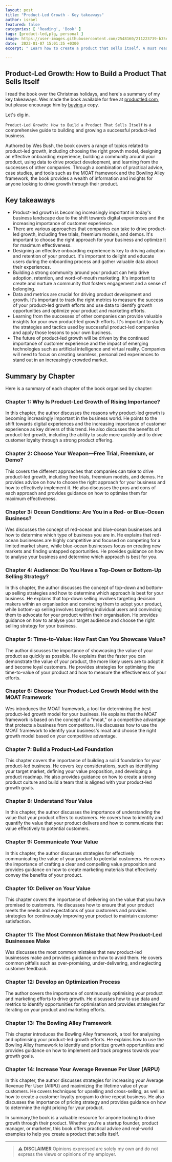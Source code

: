 ```yaml
---
layout: post
title: "Product-Led Growth - Key takeaways"
author: israel
featured: false
categories: [ 'Reading', 'Book' ]
tags: [product-led,plg, personal ]
image: https://user-images.githubusercontent.com/2548160/211223739-b35e28de-5365-49da-bab1-6d5992981b6d.png
date:  2023-01-07 15:01:35 +0300
excerpt: " Learn how to create a product that sells itself. A must read for Product Managers. "

---
```


<p></p>

## Product-Led Growth: How to Build a Product That Sells Itself ##

I read the book over the Christmas holidays, and here's a summary of my key takeaways. Wes made the book available for free at <a href=" https://productled.com/book">productled.com</a>, but please encourage him by <a href="https://www.amazon.com/Product-Led-Growth-Build-Product-Itself-ebook/dp/B07P6288ZF"> buying </a> a copy.  

Let's dig in. 

`Product-Led Growth: How to Build a Product That Sells Itself`  is a comprehensive guide to building and growing a successful product-led business. 
 
Authored by Wes Bush, the book covers a range of topics related to product-led growth, including choosing the right growth model, designing an effective onboarding experience, building a community around your product, using data to drive product development, and learning from the successes of other companies. Through a combination of practical advice, case studies, and tools such as the MOAT framework and the Bowling Alley framework, the book provides a wealth of information and insights for anyone looking to drive growth through their product.

## Key takeaways ##

- Product-led growth is becoming increasingly important in today's business landscape due to the shift towards digital experiences and the increasing importance of customer experience.
- There are various approaches that companies can take to drive product-led growth, including free trials, freemium models, and demos. It's important to choose the right approach for your business and optimize it for maximum effectiveness.
- Designing an effective onboarding experience is key to driving adoption and retention of your product. It's important to delight and educate users during the onboarding process and gather valuable data about their experiences.
- Building a strong community around your product can help drive adoption, retention, and word-of-mouth marketing. It's important to create and nurture a community that fosters engagement and a sense of belonging.
- Data and metrics are crucial for driving product development and growth. It's important to track the right metrics to measure the success of your product-led growth efforts and use data to identify growth opportunities and optimize your product and marketing efforts.
- Learning from the successes of other companies can provide valuable insights for your own product-led growth efforts. It's important to study the strategies and tactics used by successful product-led companies and apply those lessons to your own business.
- The future of product-led growth will be driven by the continued importance of customer experience and the impact of emerging technologies such as artificial intelligence and virtual reality. Companies will need to focus on creating seamless, personalized experiences to stand out in an increasingly crowded market.


## Summary by Chapter ##

Here is a summary of each chapter of the book organised by chapter:

### Chapter 1: Why Is Product-Led Growth of Rising Importance? ###

In this chapter, the author discusses the reasons why product-led growth is becoming increasingly important in the business world. He points to the shift towards digital experiences and the increasing importance of customer experience as key drivers of this trend. He also discusses the benefits of product-led growth, including the ability to scale more quickly and to drive customer loyalty through a strong product offering.

### Chapter 2: Choose Your Weapon—Free Trial, Freemium, or Demo? ###

This covers the different approaches that companies can take to drive product-led growth, including free trials, freemium models, and demos. He provides advice on how to choose the right approach for your business and how to effectively implement it. He also discusses the pros and cons of each approach and provides guidance on how to optimise them for maximum effectiveness.

### Chapter 3: Ocean Conditions: Are You in a Red- or Blue-Ocean Business? ###

Wes discusses the concept of red-ocean and blue-ocean businesses and how to determine which type of business you are in. He explains that red-ocean businesses are highly competitive and focused on competing for a limited market share, while blue-ocean businesses focus on creating new markets and finding untapped opportunities. He provides guidance on how to analyse your business and determine which approach is best for you.

### Chapter 4: Audience: Do You Have a Top-Down or Bottom-Up Selling Strategy? ###

In this chapter, the author discusses the concept of top-down and bottom-up selling strategies and how to determine which approach is best for your business. He explains that top-down selling involves targeting decision makers within an organisation and convincing them to adopt your product, while bottom-up selling involves targeting individual users and convincing them to advocate for your product within their organisation. He provides guidance on how to analyse your target audience and choose the right selling strategy for your business.

### Chapter 5: Time-to-Value: How Fast Can You Showcase Value? ###

The author discusses the importance of showcasing the value of your product as quickly as possible. He explains that the faster you can demonstrate the value of your product, the more likely users are to adopt it and become loyal customers. He provides strategies for optimising the time-to-value of your product and how to measure the effectiveness of your efforts.

### Chapter 6: Choose Your Product-Led Growth Model with the MOAT Framework ###

Wes introduces the MOAT framework, a tool for determining the best product-led growth model for your business. He explains that the MOAT framework is based on the concept of a "moat," or a competitive advantage that protects a business from competitors. He discusses how to use the MOAT framework to identify your business's moat and choose the right growth model based on your competitive advantage.

### Chapter 7: Build a Product-Led Foundation ###

This chapter covers the importance of building a solid foundation for your product-led business. He covers key considerations, such as identifying your target market, defining your value proposition, and developing a product roadmap. He also provides guidance on how to create a strong product culture and build a team that is aligned with your product-led growth goals.

### Chapter 8: Understand Your Value ### 

In this chapter, the author discusses the importance of understanding the value that your product offers to customers. He covers how to identify and quantify
the value that your product delivers and how to communicate that value effectively to potential customers.

### Chapter 9: Communicate Your Value ###

In this chapter, the author discusses strategies for effectively communicating the value of your product to potential customers. He covers the importance of crafting a clear and compelling value proposition and provides guidance on how to create marketing materials that effectively convey the benefits of your product.

### Chapter 10: Deliver on Your Value ###

This chapter covers the importance of delivering on the value that you have promised to customers. He discusses how to ensure that your product meets the needs and expectations of your customers and provides strategies for continuously improving your product to maintain customer satisfaction.

### Chapter 11: The Most Common Mistake that New Product-Led Businesses Make ###

Wes discusses the most common mistakes that new product-led businesses make and provides guidance on how to avoid them. He covers common pitfalls such as over-promising, under-delivering, and neglecting customer feedback.

### Chapter 12: Develop an Optimization Process ###

 The author covers the importance of continuously optimising your product and marketing efforts to drive growth. He discusses how to use data and metrics to identify opportunities for optimisation and provides strategies for iterating on your product and marketing efforts.

### Chapter 13: The Bowling Alley Framework ###
 
 This chapter introduces the Bowling Alley framework, a tool for analysing and optimising your product-led growth efforts. He explains how to use the Bowling Alley framework to identify and prioritize growth opportunities and provides guidance on how to implement and track progress towards your growth goals.

### Chapter 14: Increase Your Average Revenue Per User (ARPU) ###

In this chapter, the author discusses strategies for increasing your Average Revenue Per User (ARPU) and maximizing the lifetime value of your customers. He covers techniques for upselling and cross-selling, as well as how to create a customer loyalty program to drive repeat business. He also discusses the importance of pricing strategy and provides guidance on how to determine the right pricing for your product.


In summary,the book is a valuable resource for anyone looking to drive growth through their product. Whether you're a startup founder, product manager, or marketer, this book offers practical advice and real-world examples to help you create a product that sells itself.

-------
>  **⚠ DISCLAIMER**
> Opinions expressed are solely my own and do not express the views or opinions of my employer.


